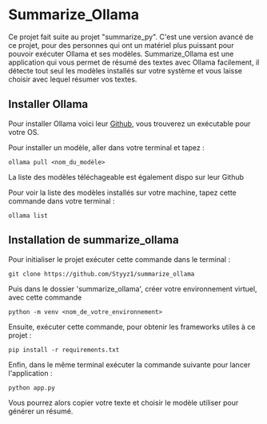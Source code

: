 # Summarize_Ollama
Ce projet fait suite au projet "summarize_py". C'est une version avancé de ce projet, pour des personnes qui ont un matériel plus puissant pour pouvoir exécuter Ollama et ses modèles.
Summarize_Ollama est une application qui vous permet de résumé des textes avec Ollama facilement, il détecte tout seul les modèles installés sur votre système et vous laisse choisir avec lequel résumer vos textes. 

## Installer Ollama
Pour installer Ollama voici leur [Github](https://github.com/ollama/ollama), vous trouverez un exécutable pour votre OS.

Pour installer un modèle, aller dans votre terminal et tapez : 

```
ollama pull <nom_du_modèle>
```
La liste des modèles téléchageable est également dispo sur leur Github

Pour voir la liste des modèles installés sur votre machine, tapez cette commande dans votre terminal : 

```
ollama list
```

## Installation de summarize_ollama
Pour initialiser le projet exécuter cette commande dans le terminal : 
```
git clone https://github.com/Styyz1/summarize_ollama
```
Puis dans le dossier 'summarize_ollama', créer votre environnement virtuel, avec cette commande 
```
python -m venv <nom_de_votre_environnement>
```

Ensuite, exécuter cette commande, pour obtenir les frameworks utiles à ce projet : 

```
pip install -r requirements.txt
```

Enfin, dans le même terminal exécuter la commande suivante pour lancer l'application : 

```
python app.py
```
Vous pourrez alors copier votre texte et choisir le modèle utiliser pour générer un résumé.



